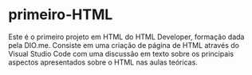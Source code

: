 # primeiro-HTML
Este é o primeiro projeto em HTML do HTML Developer, formação dada pela DIO.me. Consiste em uma criação de página de HTML através do Visual Studio Code com uma discussão em texto sobre os principais aspectos apresentados sobre o HTML nas aulas teóricas.
